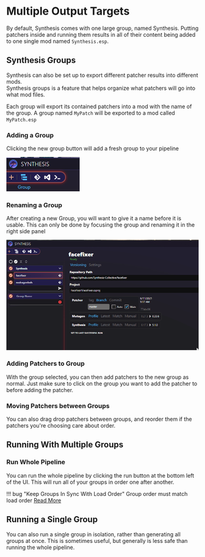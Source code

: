# Multiple Output Targets
By default, Synthesis comes with one large group, named Synthesis.  Putting patchers inside and running them results in all of their content being added to one single mod named `Synthesis.esp`.

## Synthesis Groups
Synthesis can also be set up to export different patcher results into different mods.  
Synthesis groups is a feature that helps organize what patchers will go into what mod files.

Each group will export its contained patchers into a mod with the name of the group.
A group named `MyPatch` will be exported to a mod called `MyPatch.esp`

### Adding a Group
Clicking the new group button will add a fresh group to your pipeline

![Adding a Group](images/new-group.png)

### Renaming a Group
After creating a new Group, you will want to give it a name before it is usable.  This can only be done by focusing the group and renaming it in the right side panel

![Renaming a Group](images/renaming-group.gif)

### Adding Patchers to Group
With the group selected, you can then add patchers to the new group as normal.  Just make sure to click on the group you want to add the patcher to before adding the patcher.

### Moving Patchers between Groups
You can also drag drop patchers between groups, and reorder them if the patchers you're choosing care about order.

## Running With Multiple Groups
### Run Whole Pipeline
You can run the whole pipeline by clicking the run button at the bottom left of the UI.  This will run all of your groups in order one after another.

!!! bug "Keep Groups In Sync With Load Order"
    Group order must match load order [Read More](LoadOrder.md#group-order-should-match-load-order)
	
## Running a Single Group
You can also run a single group in isolation, rather than generating all groups at once.  This is sometimes useful, but generally is less safe than running the whole pipeline.  
